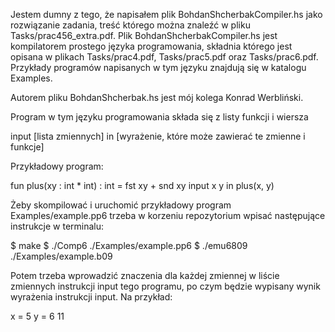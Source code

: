 
Jestem dumny z tego, że napisałem plik BohdanShcherbakCompiler.hs jako rozwiązanie zadania, treść którego można znaleźć w pliku Tasks/prac456_extra.pdf. Plik BohdanShcherbakCompiler.hs jest kompilatorem prostego języka programowania, składnia którego jest opisana w plikach Tasks/prac4.pdf, Tasks/prac5.pdf oraz Tasks/prac6.pdf. Przykłady programów napisanych w tym języku znajdują się w katalogu Examples.

Autorem pliku BohdanShcherbak.hs jest mój kolega Konrad Werbliński.

Program w tym języku programowania składa się z listy funkcji i wiersza 

input [lista zmiennych] in [wyrażenie, które może zawierać te zmienne i funkcje]

Przykładowy program:

fun plus(xy : int * int) : int = fst xy + snd xy 
input x y in plus(x, y)

Żeby skompilować i uruchomić przykładowy program Examples/example.pp6 trzeba w korzeniu repozytorium wpisać następujące instrukcje w terminalu:

$ make
$ ./Comp6 ./Examples/example.pp6
$ ./emu6809 ./Examples/example.b09

Potem trzeba wprowadzić znaczenia dla każdej zmiennej w liście zmiennych instrukcji input tego programu, po czym będzie wypisany wynik wyrażenia instrukcji input. Na przykład:

x = 5
y = 6
11
